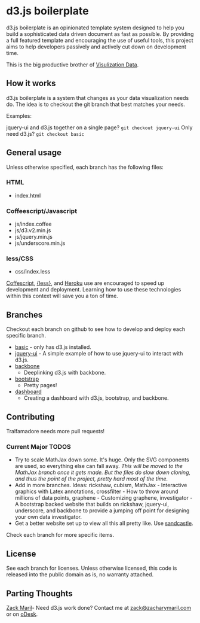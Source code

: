 # d3.js boilerplate

d3.js boilerplate is an opinionated template system designed to help
you build a sophisticated data driven document as fast as possible. By
providing a full featured template and encouraging the use of useful
tools, this project aims to help developers passively and actively cut
down on development time.

This is the big productive brother of
[Visulization Data](https://github.com/zmaril/Visualization-Data).

## How it works

d3.js boilerplate is a system that changes as your data
visualization needs do. The idea is to checkout the git branch
that best matches your needs.

Examples:

jquery-ui and d3.js together on a single page? `git checkout jquery-ui`
Only need d3.js? `git checkout basic`

## General usage

Unless otherwise specified, each branch has the following files:

### HTML

* index.html

### Coffeescript/Javascript

* js/index.coffee
* js/d3.v2.min.js
* js/jquery.min.js
* js/underscore.min.js

### less/CSS

* css/index.less

[Coffescript](http://coffeescript.org/),
[{less}](http://lesscss.org/), and [Heroku](http://www.heroku.com/)
use are encouraged to speed up development and deployment. Learning
how to use these technologies within this context will save you a ton
of time.

## Branches

Checkout each branch on github to see how to develop and deploy each
specific branch.

* [basic](https://github.com/zmaril/d3.js-boilerplate/tree/basic) - only has d3.js installed.
* [jquery-ui](https://github.com/zmaril/d3.js-boilerplate/tree/jquery-ui) - A simple example of how to use jquery-ui to interact
  with d3.js.
* [backbone](https://github.com/zmaril/d3.js-boilerplate/tree/backbone)
  - Deeplinking d3.js with backbone.
* [bootstrap](https://github.com/zmaril/d3.js-boilerplate/tree/bootstrap)
  - Pretty pages!
* [dashboard](https://github.com/zmaril/d3.js-boilerplate/tree/bootstrap)
  - Creating a dashboard with d3.js, bootstrap, and backbone.

## Contributing

Tralfamadore needs more pull requests! 

### Current Major TODOS
* Try to scale MathJax down some. It's huge. Only the SVG components
  are used, so everything else can fall away. _This will be moved to
  the MathJax branch once it gets made. But the files do slow down
  cloning, and thus the point of the project, pretty hard most of the
  time._
* Add in more branches. Ideas: rickshaw, cubism, MathJax - Interactive
  graphics with Latex annotations, crossfilter - How to throw around
  millions of data points, graphene - Customizing graphene,
  investigator - A bootstrap backed website that builds on rickshaw,
  jquery-ui, underscore, and backbone to provide a jumping off point
  for designing your own data investigator.
* Get a better website set up to view all this all pretty like. Use [sandcastle](https://github.com/Khan/sandcastle).

Check each branch for more specific items. 

## License

See each branch for licenses. Unless otherwise licensed, this code is
released into the public domain as is, no warranty attached. 

## Parting Thoughts

[Zack Maril](https://twitter.com/#!/ZackMaril)- Need d3.js work done?
Contact me at zack@zacharymaril.com or on [oDesk](https://www.odesk.com/users/~~80bea7ba2750c34b). 
